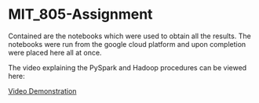 # MIT_805-Assignment

Contained are the notebooks which were used to obtain all the results. The notebooks were run from the google cloud platform and upon completion were placed here
all at once.

The video explaining the PySpark and Hadoop procedures can be viewed here:

[Video Demonstration](https://drive.google.com/drive/folders/1Bhexya-UOf0xwscLjhdzmphalsRnPjdX?usp=sharing)
